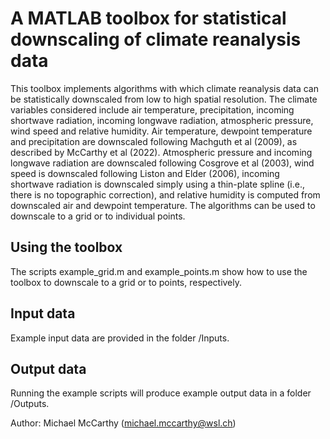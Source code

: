 # A MATLAB toolbox for statistical downscaling of climate reanalysis data

This toolbox implements algorithms with which climate reanalysis data can be statistically downscaled from low to high spatial resolution. The climate variables considered include air temperature, precipitation, incoming shortwave radiation, incoming longwave radiation, atmospheric pressure, wind speed and relative humidity. Air temperature, dewpoint temperature and precipitation are downscaled following Machguth et al (2009), as described by McCarthy et al (2022). Atmospheric pressure and incoming longwave radiation are downscaled following Cosgrove et al (2003), wind speed is downscaled following Liston and Elder (2006), incoming shortwave radiation is downscaled simply using a thin-plate spline (i.e., there is no topographic correction), and relative humidity is computed from downscaled air and dewpoint temperature. The algorithms can be used to downscale to a grid or to individual points.

## Using the toolbox
The scripts example_grid.m and example_points.m show how to use the toolbox to downscale to a grid or to points, respectively.

## Input data
Example input data are provided in the folder /Inputs.

## Output data
Running the example scripts will produce example output data in a folder /Outputs.

Author: Michael McCarthy (michael.mccarthy@wsl.ch)
